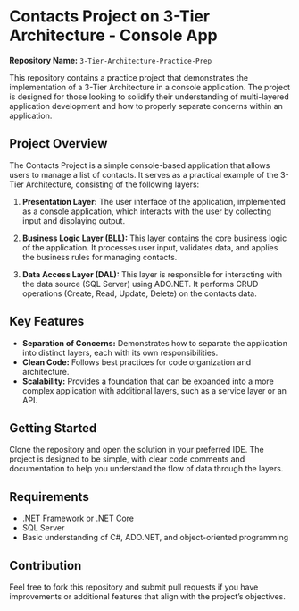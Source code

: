 # Contacts Project on 3-Tier Architecture - Console App

**Repository Name:** `3-Tier-Architecture-Practice-Prep`

This repository contains a practice project that demonstrates the implementation of a 3-Tier Architecture in a console application. The project is designed for those looking to solidify their understanding of multi-layered application development and how to properly separate concerns within an application.

## Project Overview

The Contacts Project is a simple console-based application that allows users to manage a list of contacts. It serves as a practical example of the 3-Tier Architecture, consisting of the following layers:

1. **Presentation Layer:** The user interface of the application, implemented as a console application, which interacts with the user by collecting input and displaying output.

2. **Business Logic Layer (BLL):** This layer contains the core business logic of the application. It processes user input, validates data, and applies the business rules for managing contacts.

3. **Data Access Layer (DAL):** This layer is responsible for interacting with the data source (SQL Server) using ADO.NET. It performs CRUD operations (Create, Read, Update, Delete) on the contacts data.

## Key Features

- **Separation of Concerns:** Demonstrates how to separate the application into distinct layers, each with its own responsibilities.
- **Clean Code:** Follows best practices for code organization and architecture.
- **Scalability:** Provides a foundation that can be expanded into a more complex application with additional layers, such as a service layer or an API.

## Getting Started

Clone the repository and open the solution in your preferred IDE. The project is designed to be simple, with clear code comments and documentation to help you understand the flow of data through the layers.

## Requirements

- .NET Framework or .NET Core
- SQL Server
- Basic understanding of C#, ADO.NET, and object-oriented programming

## Contribution

Feel free to fork this repository and submit pull requests if you have improvements or additional features that align with the project’s objectives.
